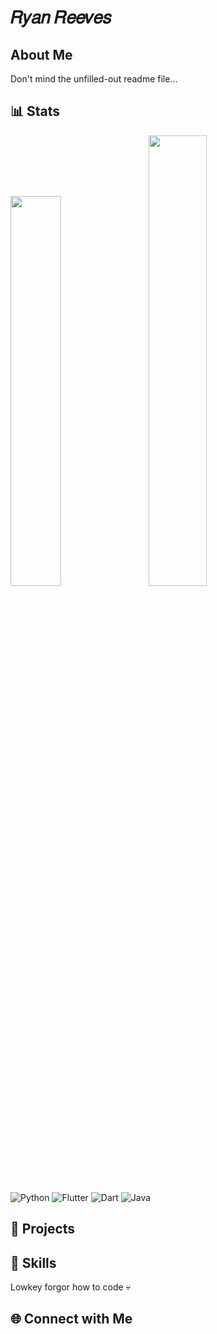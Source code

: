 # 𝑅𝑦𝑎𝑛 𝑅𝑒𝑒𝑣𝑒𝑠


## About Me

<!-- Brief introduction about yourself, your interests, and what you do -->

Don't mind the unfilled-out readme file... 

## 📊 Stats

<!-- GitHub Stats -->

<div class='container'>
<img style="height: auto; width: 40%;" class="img" src="https://github-readme-stats-sigma-five.vercel.app/api?username=ryankles&count_private=true&theme=dark&show_icons=true" />
&nbsp;
&nbsp;
<img style="height: auto; width: 43%;" class="img" src="https://github-readme-stats-sigma-five.vercel.app/api/top-langs/?username=ryankles&theme=dark&layout=compact" /></div>
</div>

<!-- Additional Badges/Information -->

<!-- You can add badges for your programming languages, tools, etc. Example: -->
![Python](https://img.shields.io/badge/-Python-3776AB?style=flat-square&logo=python&logoColor=white)
![Flutter](https://img.shields.io/badge/-Flutter-02569B?style=flat-square&logo=flutter&logoColor=white)
![Dart](https://img.shields.io/badge/-Dart-0175C2?style=flat-square&logo=dart&logoColor=white)
![Java](https://img.shields.io/badge/-Java-007396?style=flat-square&logo=java&logoColor=white)

<!-- Feel free to add more sections based on your preferences and needs. -->


## 🚀 Projects

## 💼 Skills
Lowkey forgor how to code 💀
## 🌐 Connect with Me

<!-- Social media and contact links -->



